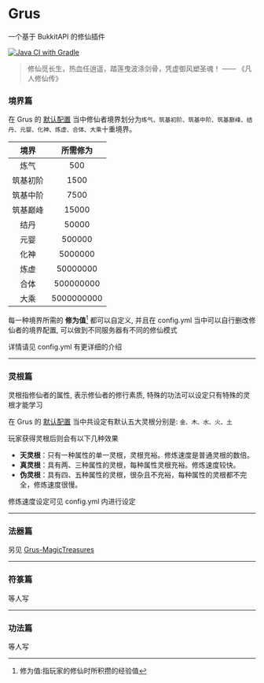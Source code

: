 # Grus

一个基于 BukkitAPI 的修仙插件

[![Java CI with Gradle](https://github.com/602723113/Grus/actions/workflows/gradle.yml/badge.svg)](https://github.com/602723113/Grus/actions/workflows/gradle.yml)

> 修仙觅长生，热血任逍遥，踏莲曳波涤剑骨，凭虚御风塑圣魂！ —— 《凡人修仙传》

### 境界篇

在 Grus 的 [默认配置](https://github.com/602723113/Grus/blob/main/src/main/resources/config.yml)
当中修仙者境界划分为`练气、筑基初阶、筑基中阶、筑基巅峰、结丹、元婴、化神、炼虚、合体、大乘`十重境界。

|境界|所需修为|
|:---:|:---:|
|炼气|500|
|筑基初阶|1500|
|筑基中阶|7500|
|筑基巅峰|15000|
|结丹|50000|
|元婴|500000|
|化神|5000000|
|炼虚|50000000|
|合体|500000000|
|大乘|5000000000|

每一种境界所需的 **修为值**[^1] 都可以自定义, 并且在 config.yml 当中可以自行删改修仙者的境界配置, 可以做到不同服务器有不同的修仙模式

[^1]: 修为值:指玩家的修仙时所积攒的经验值

详情请见 config.yml 有更详细的介绍

---

### 灵根篇

灵根指修仙者的属性, 表示修仙者的修行素质, 特殊的功法可以设定只有特殊的灵根才能学习

在 Grus 的 [默认配置](https://github.com/602723113/Grus/blob/main/src/main/resources/config.yml)
当中共设定有默认五大灵根分别是: `金、木、水、火、土`

玩家获得灵根后则会有以下几种效果

- **天灵根**：只有一种属性的单一灵根，灵根充裕。修炼速度是普通灵根的数倍。
- **真灵根**：具有两、三种属性的灵根，每种属性灵根充裕。修炼速度较快。
- **伪灵根**：具有四、五种属性的灵根，很杂且不充裕，每种属性的灵根都不完全，修炼速度很慢。

修炼速度设定可见 config.yml 内进行设定

---

### 法器篇

另见 [Grus-MagicTreasures](https://github.com/GrusWorld/Grus-MagicTreasures)

---

### 符箓篇

等人写

--- 

### 功法篇

等人写